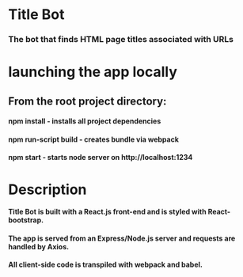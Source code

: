 # Title Bot
### The bot that finds HTML page titles associated with URLs

# launching the app locally

## From the root project directory:
#### npm install - installs all project dependencies
#### npm run-script build - creates bundle via webpack
#### npm start - starts node server on http://localhost:1234

# Description
#### Title Bot is built with a React.js front-end and is styled with React-bootstrap.
#### The app is served from an Express/Node.js server and requests are handled by Axios.
#### All client-side code is transpiled with webpack and babel.
